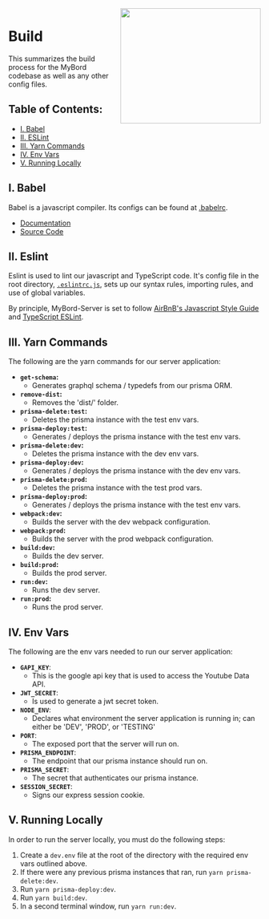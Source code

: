 <img align="right" width="280" height="230" src="https://github.com/jimmy-e/mybord-server/blob/master/etc/assets/build.jpg">

# Build

This summarizes the build process for the MyBord codebase as well as any other config files.

## Table of Contents:

* [I. Babel](#i-babel)
* [II. ESLint](#ii-eslint)
* [III. Yarn Commands](#iii-yarn-commands)
* [IV. Env Vars](#iv-env-vars)
* [V. Running Locally](#v-running-locally)

## I. Babel

Babel is a javascript compiler. Its configs can be found at
[.babelrc](https://github.com/jimmy-e/mybord/blob/master/.babelrc).

* [Documentation](https://babeljs.io/docs/en/)
* [Source Code](https://github.com/babel/babel)

## II. Eslint

Eslint is used to lint our javascript and TypeScript code. It's config file in the root 
directory, [`.eslintrc.js`](https://github.com/jimmy-e/mybord/blob/master/.eslintrc.js),
sets up our syntax rules, importing rules, and use of global variables.

By principle, MyBord-Server is set to follow
[AirBnB's Javascript Style Guide](https://github.com/airbnb/javascript) and
[TypeScript ESLint](https://github.com/typescript-eslint/typescript-eslint).

## III. Yarn Commands

The following are the yarn commands for our server application:

* **`get-schema`:**
  * Generates graphql schema / typedefs from our prisma ORM.
* **`remove-dist`:**
  * Removes the 'dist/' folder.
* **`prisma-delete:test`:**
  * Deletes the prisma instance with the test env vars.
* **`prisma-deploy:test`:**
  * Generates / deploys the prisma instance with the test env vars.
* **`prisma-delete:dev`:**
  * Deletes the prisma instance with the dev env vars.
* **`prisma-deploy:dev`:**
  * Generates / deploys the prisma instance with the dev env vars.
* **`prisma-delete:prod`:**
  * Deletes the prisma instance with the test prod vars.
* **`prisma-deploy:prod`:**
  * Generates / deploys the prisma instance with the test env vars.
* **`webpack:dev`:**
  * Builds the server with the dev webpack configuration.
* **`webpack:prod`:**
  * Builds the server with the prod webpack configuration.
* **`build:dev`:**
  * Builds the dev server.
* **`build:prod`:**
  * Builds the prod server.
* **`run:dev`:**
  * Runs the dev server.
* **`run:prod`:**
  * Runs the prod server.
    
## IV. Env Vars

The following are the env vars needed to run our server application: 

* **`GAPI_KEY`**:
  * This is the google api key that is used to access the Youtube Data API.
* **`JWT_SECRET`**:
  * Is used to generate a jwt secret token.
* **`NODE_ENV`**:
  * Declares what environment the server application is running in; can either be 'DEV', 'PROD',
  or 'TESTING'
* **`PORT`**:
  * The exposed port that the server will run on.
* **`PRISMA_ENDPOINT`**:
  * The endpoint that our prisma instance should run on.
* **`PRISMA_SECRET`**:
  * The secret that authenticates our prisma instance.
* **`SESSION_SECRET`**:
  * Signs our express session cookie.
  
## V. Running Locally

In order to run the server locally, you must do the following steps:

1. Create a `dev.env` file at the root of the directory with the required env vars outlined above.
2. If there were any previous prisma instances that ran, run `yarn prisma-delete:dev`.
2. Run `yarn prisma-deploy:dev`.
3. Run `yarn build:dev`.
4. In a second terminal window, run `yarn run:dev`.
